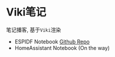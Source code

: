 # Viki笔记

笔记播客, 基于`Viki`渲染

- ESPIDF Notebook [Github Repo](https://github.com/changzhen976/ESPIDF-LVGL-NoteBook)
- HomeAssistant Notebook (On the way)